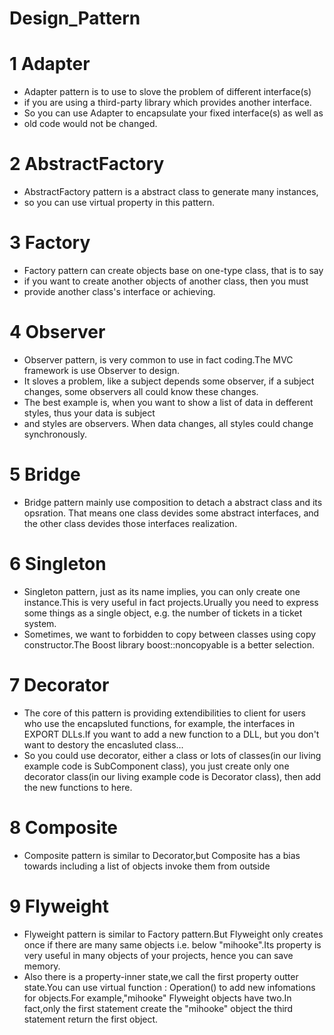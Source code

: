 # Design_Pattern


# 1  Adapter
 * Adapter pattern is to use to slove the problem of different interface(s)
 * if you are using a third-party library which provides another interface.
 * So you can use Adapter to encapsulate your fixed interface(s) as well as
 * old code would not be changed.

 # 2  AbstractFactory
 * AbstractFactory pattern is a abstract class to generate many instances, 
 * so you can use virtual property in this pattern.

 # 3  Factory
 * Factory pattern can create objects base on one-type class, that is to say
 * if you want to create another objects of another class, then you must 
 * provide another class's interface or achieving.

 # 4  Observer
 * Observer pattern, is very common to use in fact coding.The MVC framework is use Observer to design.
 * It sloves a problem, like a subject depends some observer, if a subject changes, some observers all could know these changes.
 * The best example is, when you want to show a list of data in defferent styles, thus your data is subject
 * and styles are observers. When data changes, all styles could change synchronously.

 # 5  Bridge
 * Bridge pattern mainly use composition to detach a abstract class and its opsration. That means one class devides some abstract interfaces, and the other class devides those interfaces realization.

 # 6 Singleton
 * Singleton pattern, just as its name implies, you can only create one instance.This is very useful in fact projects.Urually you need to express some things as a single object, e.g. the number of tickets in a ticket system.
 * Sometimes, we want to forbidden to copy between classes using copy constructor.The Boost library boost::noncopyable is a better selection.

 # 7 Decorator
 * The core of this pattern is providing extendibilities to client for users who use the encapsluted functions, for example, the interfaces in EXPORT DLLs.If you want to add a new function to a DLL, but you don't want to destory the encasluted class...
 * So you could use decorator, either a class or lots of classes(in our living example code is SubComponent class), you just create only one decorator class(in our living example code is Decorator class), then add the new functions to here. 

 # 8 Composite
 * Composite pattern is similar to Decorator,but Composite has a bias towards including a list of objects invoke them from outside

 # 9 Flyweight
 * Flyweight pattern is similar to Factory pattern.But Flyweight only creates once if there are many same objects i.e. below "mihooke".Its property is very useful in many objects of your projects, hence you can save memory.
 * Also there is a property-inner state,we call the first property outter state.You can use virtual function : Operation() to add new infomations for objects.For example,"mihooke" Flyweight objects have two.In fact,only the first statement create the "mihooke" object the third statement return the first object.